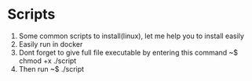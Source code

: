 # Scripts
1. Some common scripts to install(linux), let me help you to install easily
2. Easily run in docker 
3. Dont forget to give full file executable by entering this command ~$ chmod +x ./script
4. Then run ~$ ./script

